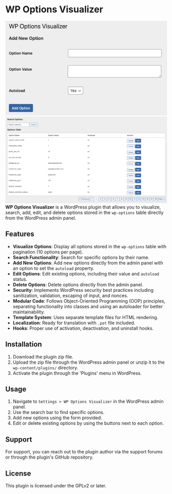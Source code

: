 # WP Options Visualizer

![Add Option](./assets/add_options.png)
![Visualizer](./assets/visualize.png)
**WP Options Visualizer** is a WordPress plugin that allows you to visualize, search, add, edit, and delete options stored in the `wp-options` table directly from the WordPress admin panel.

## Features

- **Visualize Options**: Display all options stored in the `wp-options` table with pagination (10 options per page).
- **Search Functionality**: Search for specific options by their name.
- **Add New Options**: Add new options directly from the admin panel with an option to set the `autoload` property.
- **Edit Options**: Edit existing options, including their value and `autoload` status.
- **Delete Options**: Delete options directly from the admin panel.
- **Security**: Implements WordPress security best practices including sanitization, validation, escaping of input, and nonces.
- **Modular Code**: Follows Object-Oriented Programming (OOP) principles, separating functionality into classes and using an autoloader for better maintainability.
- **Template System**: Uses separate template files for HTML rendering.
- **Localization**: Ready for translation with `.pot` file included.
- **Hooks**: Proper use of activation, deactivation, and uninstall hooks.

## Installation

1. Download the plugin zip file.
2. Upload the zip file through the WordPress admin panel or unzip it to the `wp-content/plugins/` directory.
3. Activate the plugin through the 'Plugins' menu in WordPress.

## Usage

1. Navigate to `Settings > WP Options Visualizer` in the WordPress admin panel.
2. Use the search bar to find specific options.
3. Add new options using the form provided.
4. Edit or delete existing options by using the buttons next to each option.

## Support

For support, you can reach out to the plugin author via the support forums or through the plugin's GitHub repository.

## License

This plugin is licensed under the GPLv2 or later.
